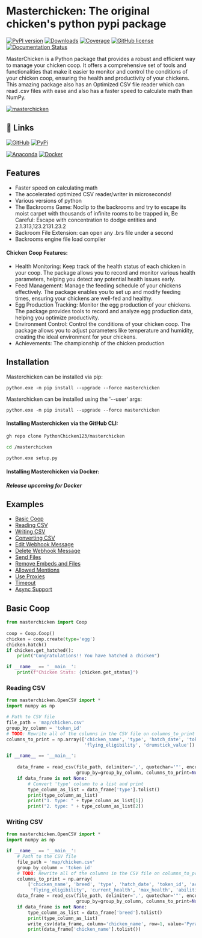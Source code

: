 
# Masterchicken: The original chicken's python pypi package

[![PyPI version](https://badge.fury.io/py/masterchicken.svg)](https://badge.fury.io/py/masterchicken)
[![Downloads](https://img.shields.io/badge/Downloads-50M%2B-blue)](https://pypi.org/project/masterchicken/#files)
[![Coverage](https://img.shields.io/badge/coverage-100%25-brightgreen)](https://organicchicken.netlify.app)
[![GitHub license](https://img.shields.io/badge/license-MIT-brightgreen.svg)](https://github.com/PythonChicken123/masterchicken/blob/main/LICENSE)
[![Documentation Status](https://readthedocs.org/projects/masterchicken/badge/?version=latest)](https://masterchicken.readthedocs.io/en/latest/?badge=latest)
      

MasterChicken is a Python package that provides a robust and efficient way to manage your chicken coop. It offers a comprehensive set of tools and functionalities that make it easier to monitor and control the conditions of your chicken coop, ensuring the health and productivity of your chickens. This amazing package also has an Optimized CSV file reader which can read .csv files with ease and also has a faster speed to calculate math than NumPy.

[![masterchicken](./masterchicken.png)](https://pypi.org/project/masterchicken/)


## :link: Links
[![GitHub](https://img.shields.io/badge/github-%23121011.svg?style=for-the-badge&logo=github&logoColor=white)](https://github.com/PythonChicken123/masterchicken/)   [![PyPi](https://img.shields.io/badge/python-3670A0?style=for-the-badge&logo=python&logoColor=ffdd54)](https://github.com/PythonChicken123/masterchicken/)

[![Anaconda](https://img.shields.io/badge/Anaconda-%2344A833.svg?style=for-the-badge&logo=anaconda&logoColor=white)]()    [![Docker](https://img.shields.io/badge/docker-%230db7ed.svg?style=for-the-badge&logo=docker&logoColor=white)](https://hub.docker.com/r/pythonchicken123/masterchicken)


## Features

- Faster speed on calculating math
- The accelerated optimized CSV reader/writer in microseconds!
- Various versions of python
- The Backrooms Game: Noclip to the backrooms and try to escape its moist carpet with thousands of infinite rooms to be trapped in, Be Careful: Escape with concentration to dodge entities and 2.1.313,123.2131.23.2
- Backroom File Extension: can open any .brs file under a second
- Backrooms engine file load compiler

#### Chicken Coop Features:
- Health Monitoring: Keep track of the health status of each chicken in your coop. The package allows you to record and monitor various health parameters, helping you detect any potential health issues early.
- Feed Management: Manage the feeding schedule of your chickens effectively. The package enables you to set up and modify feeding times, ensuring your chickens are well-fed and healthy.
- Egg Production Tracking: Monitor the egg production of your chickens. The package provides tools to record and analyze egg production data, helping you optimize productivity.
- Environment Control: Control the conditions of your chicken coop. The package allows you to adjust parameters like temperature and humidity, creating the ideal environment for your chickens.
- Achievements: The championship of the chicken production 

## Installation

Masterchicken can be installed via pip:
```shell
python.exe -m pip install --upgrade --force masterchicken
```
Masterchicken can be installed using the '--user' args:
```shell
python.exe -m pip install --upgrade --force masterchicken
```
#### Installing Masterchicken via the GitHub CLI:
```bash
gh repo clone PythonChicken123/masterchicken
```
```bash
cd /masterchicken
```
```bash
python.exe setup.py
```
#### Installing Masterchicken via Docker:
##### Release upcoming for Docker

## Examples
* [Basic Coop](#basic-coop)
* [Reading CSV](#reading-csv)
* [Writing CSV](#writing-csv)
* [Converting CSV](#webhook-with-embedded-content)
* [Edit Webhook Message](#edit-webhook-messages)
* [Delete Webhook Message](#delete-webhook-messages)
* [Send Files](#send-files)
* [Remove Embeds and Files](#remove-embeds-and-files)
* [Allowed Mentions](#allowed-mentions)
* [Use Proxies](#use-proxies)
* [Timeout](#timeout)
* [Async Support](#async-support)


## Basic Coop

```python
from masterchicken import Coop
   
coop = Coop.Coop()
chicken = coop.create(type='egg')
chicken.hatch()
if chicken.get_hatched():
    print("Congratulations!! You have hatched a chicken")

if __name__ == '__main__':
    print(f"Chicken Stats: {chicken.get_status}")
```

### Reading CSV

```python
from masterchicken.OpenCSV import *
import numpy as np

# Path to CSV file
file_path = 'map/chicken.csv'
group_by_column = 'token_id'
# TODO: Rewrite all of the columns in the CSV file on columns_to_print
columns_to_print = np.array(['chicken_name', 'type', 'hatch_date', 'token_id', 'achievements', 'collections',
                             'flying_eligibility', 'drumstick_value'])

if __name__ == '__main__':
    
    data_frame = read_csv(file_path, delimiter=',', quotechar='"', encoding='utf-8', skiprows=0,
                          group_by=group_by_column, columns_to_print=None, group_entire_print=False)
    if data_frame is not None:
        # Convert 'type' column to a list and print
        type_column_as_list = data_frame['type'].tolist()
        print(type_column_as_list)
        print("1. type: " + type_column_as_list[1])
        print("2. type: " + type_column_as_list[2])

```

### Writing CSV

```python
from masterchicken.OpenCSV import *
import numpy as np

if __name__ == '__main__':
    # Path to the CSV file
    file_path = 'map/chicken.csv'
    group_by_column = 'token_id'
    # TODO: Rewrite all of the columns in the CSV file on columns_to_print
    columns_to_print = np.array(
        ['chicken_name', 'breed', 'type', 'hatch_date', 'token_id', 'achievements', 'collections',
         'flying_eligibility', 'current_health', 'max_health', 'abilities', 'age'])
    data_frame = read_csv(file_path, delimiter=',', quotechar='"', encoding='utf-8', skiprows=0,
                          group_by=group_by_column, columns_to_print=None, group_entire_print=False)
    if data_frame is not None:
        type_column_as_list = data_frame['breed'].tolist()
        print(type_column_as_list)
        write_csv(data_frame, column='chicken_name', row=1, value='Pyrastra', file_path=file_path)
        print(data_frame['chicken_name'].tolist())

```
